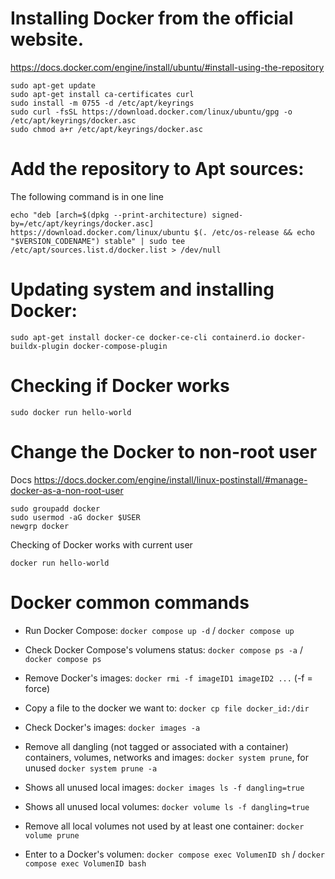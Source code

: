 # Installing Docker from the official website. 
https://docs.docker.com/engine/install/ubuntu/#install-using-the-repository

`sudo apt-get update`  
`sudo apt-get install ca-certificates curl`  
`sudo install -m 0755 -d /etc/apt/keyrings`  
`sudo curl -fsSL https://download.docker.com/linux/ubuntu/gpg -o /etc/apt/keyrings/docker.asc`  
`sudo chmod a+r /etc/apt/keyrings/docker.asc`  

# Add the repository to Apt sources:
The following command is in one line  
  
`echo "deb [arch=$(dpkg --print-architecture) signed-by=/etc/apt/keyrings/docker.asc] https://download.docker.com/linux/ubuntu $(. /etc/os-release && echo "$VERSION_CODENAME") stable" | sudo tee /etc/apt/sources.list.d/docker.list > /dev/null` 

# Updating system and installing Docker:    
`sudo apt-get install docker-ce docker-ce-cli containerd.io docker-buildx-plugin docker-compose-plugin`

# Checking if Docker works
`sudo docker run hello-world`
# Change the Docker to non-root user
Docs https://docs.docker.com/engine/install/linux-postinstall/#manage-docker-as-a-non-root-user 

`sudo groupadd docker`   
`sudo usermod -aG docker $USER`   
`newgrp docker`  
   
Checking of Docker works with current user  
   
`docker run hello-world`

# Docker common commands

- Run Docker Compose: `docker compose up -d` / `docker compose up`

- Check Docker Compose's volumens status: `docker compose ps -a` / `docker compose ps`

- Remove Docker's images: `docker rmi -f imageID1 imageID2 ...` (-f = force)

- Copy a file to the docker we want to: `docker cp file docker_id:/dir`

- Check Docker's images: `docker images -a`

- Remove all dangling (not tagged or associated with a container) containers, volumes, networks and images: `docker system prune`, for unused `docker system prune -a`

- Shows all unused local images: `docker images ls -f dangling=true`

- Shows all unused local volumes: `docker volume ls -f dangling=true`

- Remove all local volumes not used by at least one container: `docker volume prune`
  
- Enter to a Docker's volumen: `docker compose exec VolumenID sh` / `docker compose exec VolumenID bash`
